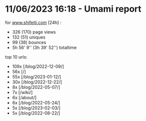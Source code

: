 # 11/06/2023 16:18 - Umami report
for www.shifeiti.com [24h] :

 - 326 (170) page views
 - 132 (51) uniques
 - 99 (38) bounces
 - 5h 56' 9'' (3h 39' 52'') totaltime


top 10 urls:
 - 109x [/blog/2022-12-09/]
 - 56x [/]
 - 55x [/blog/2023-01-12/]
 - 30x [/blog/2022-12-22/]
 - 8x [/blog/2022-05-07/]
 - 7x [/wiki/]
 - 6x [/about/]
 - 6x [/blog/2022-05-24/]
 - 5x [/blog/2023-02-03/]
 - 5x [/blog/2022-08-22/]


